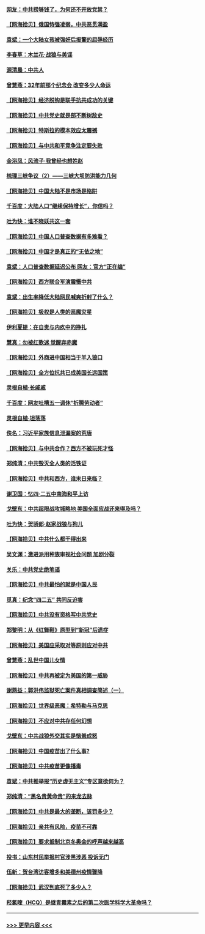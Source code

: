#### [网友：中共捞够钱了，为何还不开放党禁？](../pages/nsc993/n12938952.md?t=05112301) 
#### [【网海拾贝】俄国恃强凌弱，中共恶贯满盈](../pages/nsc993/n12936626.md?t=05112301) 
#### [袁斌：一个大陆女孩被强奸后报警的屈辱经历](../pages/nsc993/n12936547.md?t=05112301) 
#### [李春草：木兰花·战狼与美谍](../pages/nsc993/n12935995.md?t=05112301) 
#### [源清晨：中共人](../pages/nsc993/n12935589.md?t=05112301) 
#### [曾慧燕：32年前那个纪念会 改变多少人命运](../pages/nsc993/n12934233.md?t=05112301) 
#### [【网海拾贝】经济脱钩是联手抗共成功的关键](../pages/nsc993/n12934176.md?t=05112301) 
#### [【网海拾贝】中共党史就是部不断树敌史](../pages/nsc993/n12932844.md?t=05112301) 
#### [【网海拾贝】特斯拉的模本效应太震撼](../pages/nsc993/n12925626.md?t=05112301) 
#### [【网海拾贝】与中共和平竞争注定要失败](../pages/nsc993/n12923326.md?t=05112301) 
#### [金浴凤：风流子‧我曾经也想姓赵](../pages/nsc993/n12920911.md?t=05112301) 
#### [梳理三峡争议（2）——三峡大坝防洪能力几何](../pages/nsc993/n12920173.md?t=05112301) 
#### [【网海拾贝】中国大陆不是市场是陷阱](../pages/nsc993/n12920143.md?t=05112301) 
#### [千百度：大陆人口“继续保持增长”，你信吗？](../pages/nsc993/n12918946.md?t=05112301) 
#### [吐为快：谁不晓妖共这一套](../pages/nsc993/n12918941.md?t=05112301) 
#### [【网海拾贝】中国人口普查数据有多难看？](../pages/nsc993/n12917822.md?t=05112301) 
#### [【网海拾贝】中国才是真正的“无依之地”](../pages/nsc993/n12915845.md?t=05112301) 
#### [袁斌：人口普查数据延迟公布 网友：官方“正在编”](../pages/nsc993/n12915748.md?t=05112301) 
#### [【网海拾贝】西方联合军演震慑中共](../pages/nsc993/n12913466.md?t=05112301) 
#### [袁斌：出生率降低大陆网民喊爽折射了什么？](../pages/nsc993/n12913365.md?t=05112301) 
#### [【网海拾贝】极权是人类的恶魔灾星](../pages/nsc993/n12910697.md?t=05112301) 
#### [伊利夏提：在自责与内疚中的挣扎](../pages/nsc993/n12910493.md?t=05112301) 
#### [慧真：勿被红歌迷 觉醒弃赤魔](../pages/nsc993/n12910485.md?t=05112301) 
#### [【网海拾贝】外商进中国相当于羊入狼口](../pages/nsc993/n12908274.md?t=05112301) 
#### [【网海拾贝】全方位抗共已成美国长远国策](../pages/nsc993/n12906878.md?t=05112301) 
#### [灵根自植‧长戚戚](../pages/nsc993/n12905585.md?t=05112301) 
#### [千百度：网友吐槽五一调休“折腾劳动者”](../pages/nsc993/n12905934.md?t=05112301) 
#### [灵根自植‧坦荡荡](../pages/nsc993/n12905562.md?t=05112301) 
#### [佚名：习近平家族信息泄漏案的荒唐](../pages/nsc993/n12904705.md?t=05112301) 
#### [【网海拾贝】与中共合作？西方不被玩死才怪](../pages/nsc993/n12903873.md?t=05112301) 
#### [郑纯清：中共毁灭全人类的活铁证](../pages/nsc993/n12903785.md?t=05112301) 
#### [【网海拾贝】中共和西方，谁末日来临？](../pages/nsc993/n12903482.md?t=05112301) 
#### [谢卫国：忆四‧二五中南海和平上访](../pages/nsc993/n12902192.md?t=05112301) 
#### [戈壁东：中共超限战攻城略地 美国全面应战还来得及吗？](../pages/nsc993/n12902297.md?t=05112301) 
#### [吐为快：贺骄郎‧赵家战狼与狗儿](../pages/nsc993/n12902280.md?t=05112301) 
#### [【网海拾贝】中共什么都干得出来](../pages/nsc993/n12897500.md?t=05112301) 
#### [吴文渊：激进派用种族审视社会问题 加剧分裂](../pages/nsc993/n12893881.md?t=05112301) 
#### [关乐：中共党史绝笔谣](../pages/nsc993/n12897270.md?t=05112301) 
#### [【网海拾贝】中共最怕的就是中国人民](../pages/nsc993/n12894705.md?t=05112301) 
#### [觅真：纪念“四二五” 共同反迫害](../pages/nsc993/n12894553.md?t=05112301) 
#### [【网海拾贝】中共没有资格写中共党史](../pages/nsc993/n12892231.md?t=05112301) 
#### [郑黎明：从《红舞鞋》原型到“新冠”后遗症](../pages/nsc993/n12890469.md?t=05112301) 
#### [【网海拾贝】美国应采取对等原则应对中共](../pages/nsc993/n12889176.md?t=05112301) 
#### [曾慧燕：乱世中国儿女情](../pages/nsc993/n12887931.md?t=05112301) 
#### [【网海拾贝】中共再被定为美国的第一威胁](../pages/nsc993/n12887580.md?t=05112301) 
#### [谢燕益：郭洪伟监狱死亡案件真相调查简述（一）](../pages/nsc993/n12885648.md?t=05112301) 
#### [【网海拾贝】世界级恶魔：希特勒与马克思](../pages/nsc993/n12884062.md?t=05112301) 
#### [【网海拾贝】不应对中共存任何幻想](../pages/nsc993/n12881460.md?t=05112301) 
#### [戈壁东：中共战狼外交其实是恼羞成怒](../pages/nsc993/n12880392.md?t=05112301) 
#### [【网海拾贝】中国疫苗出了什么事?](../pages/nsc993/n12879124.md?t=05112301) 
#### [【网海拾贝】中共疫苗更像播毒](../pages/nsc993/n12876631.md?t=05112301) 
#### [袁斌：中共推举报“历史虚无主义”专区意欲何为？](../pages/nsc993/n12876530.md?t=05112301) 
#### [郑纯清：“黑名贵黄命贵”的来龙去脉](../pages/nsc993/n12875589.md?t=05112301) 
#### [【网海拾贝】中共是最大的垄断，该罚多少？](../pages/nsc993/n12874006.md?t=05112301) 
#### [【网海拾贝】亲共有风险，疫苗不可靠](../pages/nsc993/n12872224.md?t=05112301) 
#### [【网海拾贝】要求抵制北京冬奥会的呼声越来越高](../pages/nsc993/n12868962.md?t=05112301) 
#### [投书：山东村民举报村官涉黑涉恶 投诉无门](../pages/nsc993/n12869726.md?t=05112301) 
#### [伍新：贺台湾访客增多和美德州疫情骤降](../pages/nsc993/n12865651.md?t=05112301) 
#### [【网海拾贝】武汉到底死了多少人？](../pages/nsc993/n12863707.md?t=05112301) 
#### [羟氯喹（HCQ）是继青霉素之后的第二次医学科学大革命吗？](../pages/nsc993/n12638564.md?t=05112301) 

----
#### [ >>> 更早内容 <<< ](../indexes/nsc993-earlier.md)
